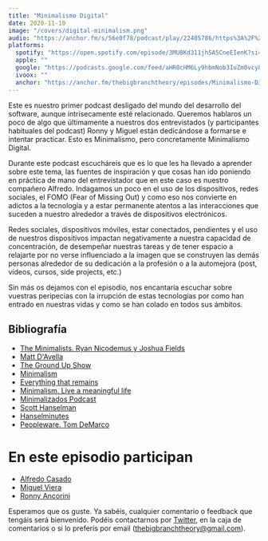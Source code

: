 ```yaml
---
title: "Minimalismo Digital"
date: 2020-11-10
image: "/covers/digital-minimalism.png" 
audio: "https://anchor.fm/s/56e0f78/podcast/play/22405786/https%3A%2F%2Fd3ctxlq1ktw2nl.cloudfront.net%2Fstaging%2F2020-10-10%2F127325026-44100-2-40e32c304d86b.m4a"
platforms:
  spotify: "https://open.spotify.com/episode/3MU8Kd311jhSA5CneEIenK?si=byZls39gQTmLoDsr8F2NhA"
  apple: ""
  google: "https://podcasts.google.com/feed/aHR0cHM6Ly9hbmNob3IuZm0vcy81NmUwZjc4L3BvZGNhc3QvcnNz/episode/ZTBhZmVkNDQtYzZkMi00Zjk5LTk5MjUtYTY2Mjg3ZWY1NTZk?sa=X&ved=0CAUQkfYCahcKEwiQrOiYjvnsAhUAAAAAHQAAAAAQAg"
  ivoox: ""
  anchor: "https://anchor.fm/thebigbranchtheory/episodes/Minimalismo-Digital-ema96q/a-a3qc5d2"
---
```


Este es nuestro primer podcast desligado del mundo del desarrollo del software, aunque intrísecamente esté relacionado. Queremos hablaros un poco de algo que últimamente a nuestros dos entrevistados (y participantes habituales del podcast) Ronny y Miguel están dedicándose a formarse e intentar practicar. Esto es Minimalismo, pero concretamente Minimalismo Digital.

Durante este podcast escucháreis que es lo que les ha llevado a aprender sobre este tema, las fuentes de inspiración y que cosas han ido poniendo en práctica de mano del entrevistador que en este caso es nuestro compañero Alfredo. Indagamos un poco en el uso de los dispositivos, redes sociales, el FOMO (Fear of Missing Out) y como eso nos convierte en adictos a la tecnología y a estar permanente atentos a las interacciones que suceden a nuestro alrededor a través de dispositivos electrónicos.

Redes sociales, dispositivos móviles, estar conectados, pendientes y el uso de nuestros dispositivos impactan negativamente a nuestra capacidad de concentración, de desempeñar nuestras tareas y de tener espacio a relajarte por no verse influenciado a la imagen que se construyen las demás personas alrededor de su dedicación a la profesión o a la automejora (post, vídeos, cursos, side projects, etc.)

Sin más os dejamos con el episodio, nos encantaría escuchar sobre vuestras peripecias con la irrupción de estas tecnologías por como han entrado en nuestras vidas y como se han colado en todos sus ámbitos.

## Bibliografía
- [The Minimalists. Ryan Nicodemus y Joshua Fields](https://www.theminimalists.com/)
- [Matt D'Avella](https://www.youtube.com/channel/UCJ24N4O0bP7LGLBDvye7oCA)
- [The Ground Up Show](https://mattdavella.com/podcast)
- [Minimalism](https://www.netflix.com/es/title/80114460)
- [Everything that remains](https://www.theminimalists.com/etr)
- [Minimalism. Live a meaningful life](https://www.theminimalists.com/lml)
- [Minimalizados Podcast](https://minimalizados.com)
- [Scott Hanselman](https://twitter.com/shanselman)
- [Hanselminutes](https://hanselminutes.com)
- [Peopleware. Tom DeMarco](https://www.goodreads.com/book/show/67825.Peopleware)




# En este episodio participan

- [Alfredo Casado](https://twitter.com/AlfredoCasado)
- [Miguel Viera](https://twitter.com/mangelviera)
- [Ronny Ancorini](https://twitter.com/ronnyanc)

Esperamos que os guste. Ya sabéis, cualquier comentario o feedback que tengáis será bienvenido. Podéis contactarnos por [Twitter](https://twitter.com/BigBranchTheory), en la caja de comentarios o si lo preferís por email (thebigbranchtheory@gmail.com).

